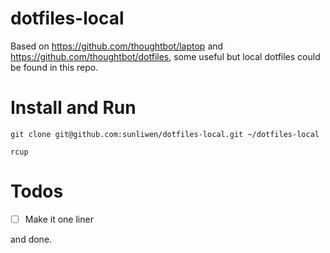 # dotfiles-local

Based on https://github.com/thoughtbot/laptop and https://github.com/thoughtbot/dotfiles, some useful but local dotfiles could be found in this repo.


# Install and Run

`git clone git@github.com:sunliwen/dotfiles-local.git ~/dotfiles-local`

`rcup` 

# Todos

- [ ] Make it one liner

and done.
